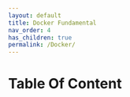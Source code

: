 ```yaml
---
layout: default
title: Docker Fundamental 
nav_order: 4
has_children: true
permalink: /Docker/
---
```


# Table Of Content 
